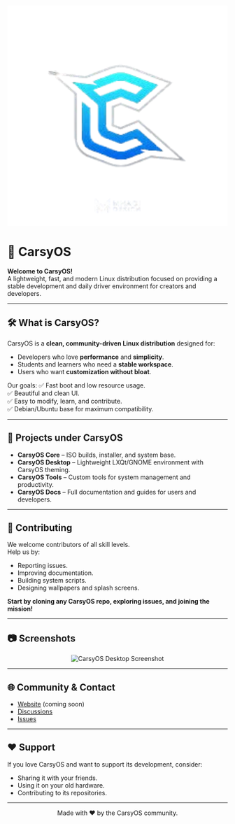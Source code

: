 <p align="center">
  <img src="CattyOS-removebg-preview.png" alt="CarsyOS Banner" width="800">
</p>

# 🚗 CarsyOS

**Welcome to CarsyOS!**  
A lightweight, fast, and modern Linux distribution focused on providing a stable development and daily driver environment for creators and developers.

---

## 🛠️ What is CarsyOS?

CarsyOS is a **clean, community-driven Linux distribution** designed for:

- Developers who love **performance** and **simplicity**.
- Students and learners who need a **stable workspace**.
- Users who want **customization without bloat**.

Our goals:
✅ Fast boot and low resource usage.  
✅ Beautiful and clean UI.  
✅ Easy to modify, learn, and contribute.  
✅ Debian/Ubuntu base for maximum compatibility.

---

## 🚀 Projects under CarsyOS

- **CarsyOS Core** – ISO builds, installer, and system base.
- **CarsyOS Desktop** – Lightweight LXQt/GNOME environment with CarsyOS theming.
- **CarsyOS Tools** – Custom tools for system management and productivity.
- **CarsyOS Docs** – Full documentation and guides for users and developers.

---

## 🤝 Contributing

We welcome contributors of all skill levels.  
Help us by:
- Reporting issues.
- Improving documentation.
- Building system scripts.
- Designing wallpapers and splash screens.

**Start by cloning any CarsyOS repo, exploring issues, and joining the mission!**

---

## 📷 Screenshots

<p align="center">
  <img src="https://raw.githubusercontent.com/CarsyOS/.github/main/screenshot1.png" alt="CarsyOS Desktop Screenshot" width="700">
</p>

---

## 🌐 Community & Contact

- [Website](https://carsyos.github.io) (coming soon)
- [Discussions](https://github.com/CarsyOS/CarsyOS/discussions)
- [Issues](https://github.com/CarsyOS/CarsyOS/issues)

---

## ❤️ Support

If you love CarsyOS and want to support its development, consider:
- Sharing it with your friends.
- Using it on your old hardware.
- Contributing to its repositories.

---

<p align="center">
  Made with ❤️ by the CarsyOS community.
</p>


